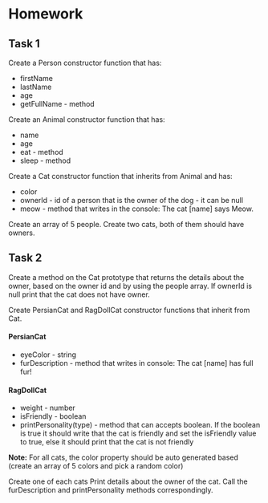 # Homework
## Task 1
Create a Person constructor function that has:
* firstName
* lastName
* age
* getFullName - method

Create an Animal constructor function that has:
* name
* age
* eat - method
* sleep - method

Create a Cat constructor function that inherits from Animal and has:
* color
* ownerId - id of a person that is the owner of the dog - it can be null
* meow - method that writes in the console: The cat [name] says Meow.

Create an array of 5 people. Create two cats, both of them should have owners.

## Task 2
Create a method on the Cat prototype that returns the details about the owner, based on the owner id and by using the people array. If ownerId is null
print that the cat does not have owner.

Create PersianCat and RagDollCat constructor functions that inherit from Cat.
#### PersianCat
* eyeColor - string
* furDescription - method that writes in console: The cat [name] has full fur!

#### RagDollCat
* weight - number
* isFriendly - boolean
* printPersonality(type) - method that can accepts boolean. If the boolean is true it should write that the cat is friendly and set the isFriendly value to true, else it should print that the cat is not friendly


**Note:** For all cats, the color property should be auto generated based (create an array of 5 colors and pick a random color)

Create one of each cats
Print details about the owner of the cat.
Call the furDescription and printPersonality methods correspondingly.